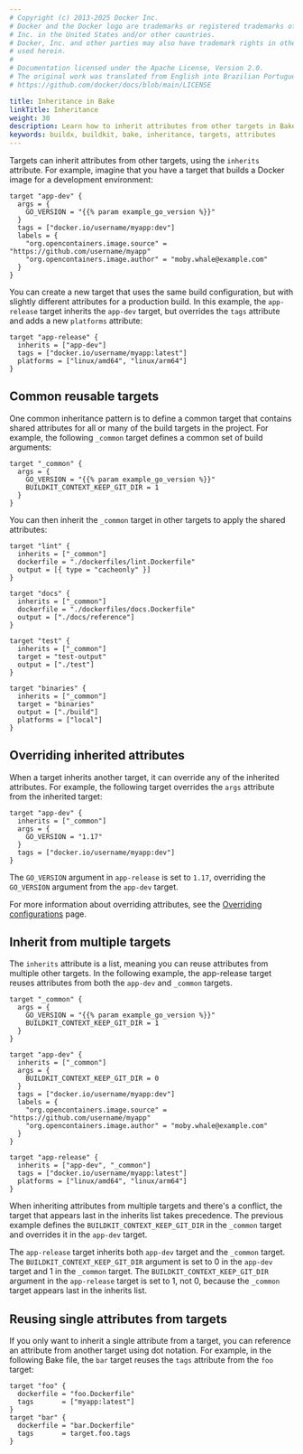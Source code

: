 ```yaml
---
# Copyright (c) 2013-2025 Docker Inc.
# Docker and the Docker logo are trademarks or registered trademarks of Docker,
# Inc. in the United States and/or other countries.
# Docker, Inc. and other parties may also have trademark rights in other terms
# used herein.
#
# Documentation licensed under the Apache License, Version 2.0.
# The original work was translated from English into Brazilian Portuguese.
# https://github.com/docker/docs/blob/main/LICENSE

title: Inheritance in Bake
linkTitle: Inheritance
weight: 30
description: Learn how to inherit attributes from other targets in Bake
keywords: buildx, buildkit, bake, inheritance, targets, attributes
---
```

Targets can inherit attributes from other targets, using the `inherits`
attribute. For example, imagine that you have a target that builds a Docker
image for a development environment:

```hcl {title=docker-bake.hcl}
target "app-dev" {
  args = {
    GO_VERSION = "{{% param example_go_version %}}"
  }
  tags = ["docker.io/username/myapp:dev"]
  labels = {
    "org.opencontainers.image.source" = "https://github.com/username/myapp"
    "org.opencontainers.image.author" = "moby.whale@example.com"
  }
}
```

You can create a new target that uses the same build configuration, but with
slightly different attributes for a production build. In this example, the
`app-release` target inherits the `app-dev` target, but overrides the `tags`
attribute and adds a new `platforms` attribute:

```hcl {title=docker-bake.hcl}
target "app-release" {
  inherits = ["app-dev"]
  tags = ["docker.io/username/myapp:latest"]
  platforms = ["linux/amd64", "linux/arm64"]
}
```

## Common reusable targets

One common inheritance pattern is to define a common target that contains
shared attributes for all or many of the build targets in the project. For
example, the following `_common` target defines a common set of build
arguments:

```hcl {title=docker-bake.hcl}
target "_common" {
  args = {
    GO_VERSION = "{{% param example_go_version %}}"
    BUILDKIT_CONTEXT_KEEP_GIT_DIR = 1
  }
}
```

You can then inherit the `_common` target in other targets to apply the shared
attributes:

```hcl {title=docker-bake.hcl}
target "lint" {
  inherits = ["_common"]
  dockerfile = "./dockerfiles/lint.Dockerfile"
  output = [{ type = "cacheonly" }]
}

target "docs" {
  inherits = ["_common"]
  dockerfile = "./dockerfiles/docs.Dockerfile"
  output = ["./docs/reference"]
}

target "test" {
  inherits = ["_common"]
  target = "test-output"
  output = ["./test"]
}

target "binaries" {
  inherits = ["_common"]
  target = "binaries"
  output = ["./build"]
  platforms = ["local"]
}
```

## Overriding inherited attributes

When a target inherits another target, it can override any of the inherited
attributes. For example, the following target overrides the `args` attribute
from the inherited target:

```hcl {title=docker-bake.hcl}
target "app-dev" {
  inherits = ["_common"]
  args = {
    GO_VERSION = "1.17"
  }
  tags = ["docker.io/username/myapp:dev"]
}
```

The `GO_VERSION` argument in `app-release` is set to `1.17`, overriding the
`GO_VERSION` argument from the `app-dev` target.

For more information about overriding attributes, see the [Overriding
configurations](./overrides.md) page.

## Inherit from multiple targets

The `inherits` attribute is a list, meaning you can reuse attributes from
multiple other targets. In the following example, the app-release target reuses
attributes from both the `app-dev` and `_common` targets.

```hcl {title=docker-bake.hcl}
target "_common" {
  args = {
    GO_VERSION = "{{% param example_go_version %}}"
    BUILDKIT_CONTEXT_KEEP_GIT_DIR = 1
  }
}

target "app-dev" {
  inherits = ["_common"]
  args = {
    BUILDKIT_CONTEXT_KEEP_GIT_DIR = 0
  }
  tags = ["docker.io/username/myapp:dev"]
  labels = {
    "org.opencontainers.image.source" = "https://github.com/username/myapp"
    "org.opencontainers.image.author" = "moby.whale@example.com"
  }
}

target "app-release" {
  inherits = ["app-dev", "_common"]
  tags = ["docker.io/username/myapp:latest"]
  platforms = ["linux/amd64", "linux/arm64"]
}
```

When inheriting attributes from multiple targets and there's a conflict, the
target that appears last in the inherits list takes precedence. The previous
example defines the `BUILDKIT_CONTEXT_KEEP_GIT_DIR` in the `_common` target and
overrides it in the `app-dev` target.

The `app-release` target inherits both `app-dev` target and the `_common` target.
The `BUILDKIT_CONTEXT_KEEP_GIT_DIR` argument is set to 0 in the `app-dev` target
and 1 in the `_common` target. The `BUILDKIT_CONTEXT_KEEP_GIT_DIR` argument in
the `app-release` target is set to 1, not 0, because the `_common` target appears
last in the inherits list.

## Reusing single attributes from targets

If you only want to inherit a single attribute from a target, you can reference
an attribute from another target using dot notation. For example, in the
following Bake file, the `bar` target reuses the `tags` attribute from the
`foo` target:

```hcl {title=docker-bake.hcl}
target "foo" {
  dockerfile = "foo.Dockerfile"
  tags       = ["myapp:latest"]
}
target "bar" {
  dockerfile = "bar.Dockerfile"
  tags       = target.foo.tags
}
```
